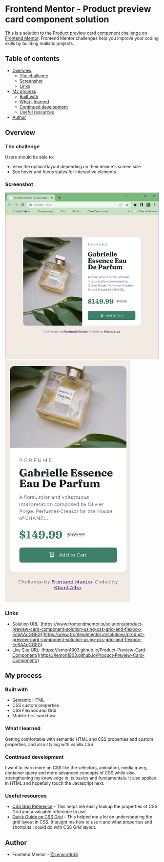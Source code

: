 # Frontend Mentor - Product preview card component solution

This is a solution to the [Product preview card component challenge on Frontend Mentor](https://www.frontendmentor.io/challenges/product-preview-card-component-GO7UmttRfa). Frontend Mentor challenges help you improve your coding skills by building realistic projects.

## Table of contents

- [Overview](#overview)
  - [The challenge](#the-challenge)
  - [Screenshot](#screenshot)
  - [Links](#links)
- [My process](#my-process)
  - [Built with](#built-with)
  - [What I learned](#what-i-learned)
  - [Continued development](#continued-development)
  - [Useful resources](#useful-resources)
- [Author](#author)

## Overview

### The challenge

Users should be able to:

- View the optimal layout depending on their device's screen size
- See hover and focus states for interactive elements

### Screenshot

![](./images/screenshot1.png)
![](./images/screenshot2.png)

### Links

- Solution URL: [https://www.frontendmentor.io/solutions/product-preview-card-component-solution-using-css-grid-and-flexbox-Ec6AAdGGEG](https://www.frontendmentor.io/solutions/product-preview-card-component-solution-using-css-grid-and-flexbox-Ec6AAdGGEG)
- Live Site URL: [https://lemon1903.github.io/Product-Preview-Card-Component/](https://lemon1903.github.io/Product-Preview-Card-Component/)

## My process

### Built with

- Semantic HTML
- CSS custom properties
- CSS Flexbox and Grid
- Mobile-first workflow

### What I learned

Getting comfortable with semantic HTML and CSS properties and custom properties, and also styling with vanilla CSS.

### Continued development

I want to learn more on CSS like the selectors, animation, media query, container query and more advanced concepts of CSS while also strengthening my knowledge in its basics and fundamentals. It also applies in HTML and hopefully touch the Javascript next.

### Useful resources

- [CSS Grid Reference](https://css-tricks.com/snippets/css/complete-guide-grid/) - This helps me easily lookup the properties of CSS Grid and a valuable reference to use.
- [Quick Guide on CSS Grid](https://www.youtube.com/watch?v=EiNiSFIPIQE&t=415s) - This helped me a lot on understanding the grid layout in CSS. It taught me how to use it and what properties and shortcuts I could do with CSS Grid layout.

## Author

- Frontend Mentor - [@Lemon1903](https://www.frontendmentor.io/profile/Lemon1903)

